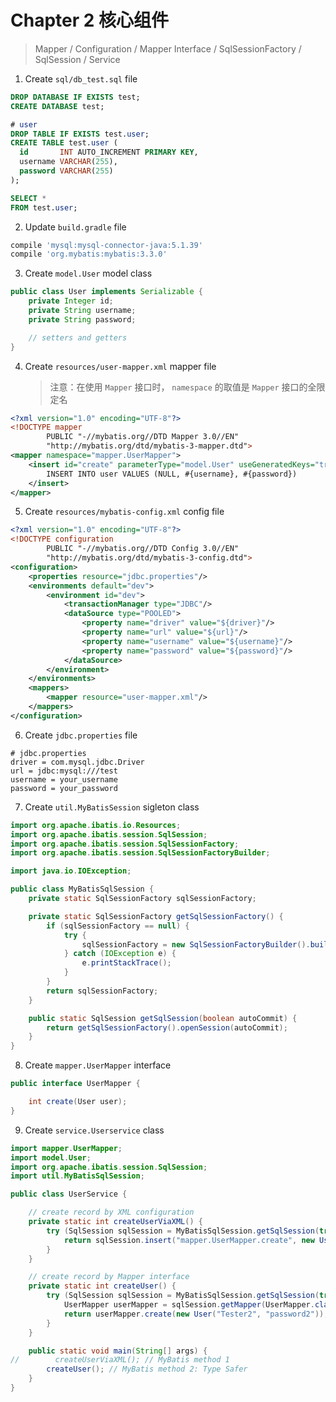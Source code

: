 # Chapter 2 核心组件

> Mapper / Configuration / Mapper Interface / SqlSessionFactory / SqlSession / Service

1. Create `sql/db_test.sql` file

  ```sql
  DROP DATABASE IF EXISTS test;
  CREATE DATABASE test;

  # user
  DROP TABLE IF EXISTS test.user;
  CREATE TABLE test.user (
    id       INT AUTO_INCREMENT PRIMARY KEY,
    username VARCHAR(255),
    password VARCHAR(255)
  );

  SELECT *
  FROM test.user;
  ```
    
2. Update `build.gradle` file

  ```gradle
  compile 'mysql:mysql-connector-java:5.1.39'
  compile 'org.mybatis:mybatis:3.3.0'
  ```
    
3. Create `model.User` model class

  ```java
  public class User implements Serializable {
      private Integer id;
      private String username;
      private String password;

      // setters and getters
  }
  ```

4. Create `resources/user-mapper.xml` mapper file

    > 注意：在使用 `Mapper` 接口时， `namespace` 的取值是 `Mapper` 接口的全限定名

  ```xml
  <?xml version="1.0" encoding="UTF-8"?>
  <!DOCTYPE mapper
          PUBLIC "-//mybatis.org//DTD Mapper 3.0//EN"
          "http://mybatis.org/dtd/mybatis-3-mapper.dtd">
  <mapper namespace="mapper.UserMapper">
      <insert id="create" parameterType="model.User" useGeneratedKeys="true" keyProperty="id">
          INSERT INTO user VALUES (NULL, #{username}, #{password})
      </insert>
  </mapper>
  ```
    
5. Create `resources/mybatis-config.xml` config file

  ```xml
  <?xml version="1.0" encoding="UTF-8"?>
  <!DOCTYPE configuration
          PUBLIC "-//mybatis.org//DTD Config 3.0//EN"
          "http://mybatis.org/dtd/mybatis-3-config.dtd">
  <configuration>
      <properties resource="jdbc.properties"/>
      <environments default="dev">
          <environment id="dev">
              <transactionManager type="JDBC"/>
              <dataSource type="POOLED">
                  <property name="driver" value="${driver}"/>
                  <property name="url" value="${url}"/>
                  <property name="username" value="${username}"/>
                  <property name="password" value="${password}"/>
              </dataSource>
          </environment>
      </environments>
      <mappers>
          <mapper resource="user-mapper.xml"/>
      </mappers>
  </configuration>
  ```

6. Create `jdbc.properties` file

  ```properties
  # jdbc.properties
  driver = com.mysql.jdbc.Driver
  url = jdbc:mysql:///test
  username = your_username
  password = your_password
  ```
    
7. Create `util.MyBatisSession` sigleton class             

  ```java
  import org.apache.ibatis.io.Resources;
  import org.apache.ibatis.session.SqlSession;
  import org.apache.ibatis.session.SqlSessionFactory;
  import org.apache.ibatis.session.SqlSessionFactoryBuilder;

  import java.io.IOException;
  
  public class MyBatisSqlSession { 
      private static SqlSessionFactory sqlSessionFactory;

      private static SqlSessionFactory getSqlSessionFactory() { 
          if (sqlSessionFactory == null) {
              try { 
                  sqlSessionFactory = new SqlSessionFactoryBuilder().build(Resources.getResourceAsStream("mybatis-config.xml"));
              } catch (IOException e) {
                  e.printStackTrace();
              } 
          } 
          return sqlSessionFactory;
      } 

      public static SqlSession getSqlSession(boolean autoCommit) {
          return getSqlSessionFactory().openSession(autoCommit);
      } 
  } 
  ```
    
8. Create `mapper.UserMapper` interface

  ```java
  public interface UserMapper { 

      int create(User user);
  }  
  ```
    
9. Create `service.Userservice` class

  ```java
  import mapper.UserMapper;
  import model.User;
  import org.apache.ibatis.session.SqlSession;
  import util.MyBatisSqlSession;

  public class UserService {

      // create record by XML configuration
      private static int createUserViaXML() {
          try (SqlSession sqlSession = MyBatisSqlSession.getSqlSession(true)) {
              return sqlSession.insert("mapper.UserMapper.create", new User("Tester1", "password1"));
          }
      }

      // create record by Mapper interface
      private static int createUser() {
          try (SqlSession sqlSession = MyBatisSqlSession.getSqlSession(true)) {
              UserMapper userMapper = sqlSession.getMapper(UserMapper.class);
              return userMapper.create(new User("Tester2", "password2"));
          }
      }

      public static void main(String[] args) {
  //        createUserViaXML(); // MyBatis method 1
          createUser(); // MyBatis method 2: Type Safer
      }
  }
  ```    

